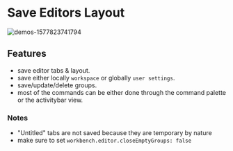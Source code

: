 # Save Editors Layout

![demos-1577823741794](https://user-images.githubusercontent.com/7388088/71633544-65b11800-2c1d-11ea-849d-2007b974fe6b.gif)

## Features

- save editor tabs & layout.
- save either locally `workspace` or globally `user settings`.
- save/update/delete groups.
- most of the commands can be either done through the command palette or the activitybar view.

### Notes

- "Untitled" tabs are not saved because they are temporary by nature
- make sure to set `workbench.editor.closeEmptyGroups: false`
